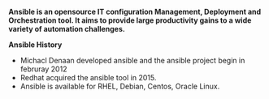 **Ansible is an opensource IT configuration Management, Deployment and Orchestration tool. It aims to provide large productivity gains to a wide variety of automation challenges.**

**Ansible History**
- Michacl Denaan developed ansible and the ansible project begin in februray 2012
- Redhat acquired the ansible tool in 2015.
- Ansible is available for RHEL, Debian, Centos, Oracle Linux.

